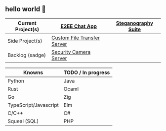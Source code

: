 ## hello world 👋







| Current Project(s)            | [E2EE Chat App](https://github.com/Chris-Coleongco/E2EE-Chat-App) | [Steganography Suite](https://github.com/Chris-Coleongco/Steganography_Suite) |
|-------------------------------|----------------------------------------------------------------------|-----------------------------------------------------------------------------|
| Side Project(s)              | [Custom File Transfer Server](https://github.com/Chris-Coleongco/Custom_File_Transfer_Protocol) |                                                                             |
| Backlog (sadge)              | [Security Camera Server](https://github.com/Chris-Coleongco/sec-cam-server) |                                                                             |



| Knowns   | TODO / In progress |
|----------|----------|
| Python   | Java   |
| Rust    |  Ocaml  |
| Go    |  Zig  |
| TypeScript/Javascript    | Elm |
| C/C++ |  C#  |
| Squeal (SQL) | PHP   |
<!--
**Chris-Coleongco/Chris-Coleongco** is a ✨ _special_ ✨ repository because its `README.md` (this file) appears on your GitHub profile.

Here are some ideas to get you started:

- 🔭 I’m currently working on ...
- 🌱 I’m currently learning ...
- 👯 I’m looking to collaborate on ...
- 🤔 I’m looking for help with ...
- 💬 Ask me about ...
- 📫 How to reach me: ...
- 😄 Pronouns: ...
- ⚡ Fun fact: ...
-->
